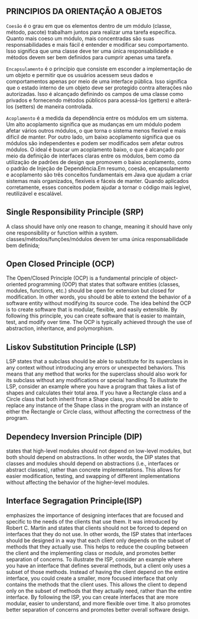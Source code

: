 ## PRINCIPIOS DA ORIENTAÇÃO A OBJETOS

`Coesão` é o grau em que os elementos dentro de um módulo (classe, método, pacote) trabalham juntos para realizar uma tarefa específica. 
Quanto mais coeso um módulo, mais concentradas são suas responsabilidades e mais fácil é entender e modificar seu comportamento.
Isso significa que uma classe deve ter uma única responsabilidade e métodos devem ser bem definidos para cumprir apenas uma tarefa.



`Encapsulamento` é o princípio que consiste em esconder a implementação de um objeto e permitir que os usuários acessem seus dados e comportamentos apenas por meio de uma interface pública. 
Isso significa que o estado interno de um objeto deve ser protegido contra alterações não autorizadas. Isso é alcançado definindo os campos de uma classe como privados e fornecendo métodos públicos 
para acessá-los (getters) e alterá-los (setters) de maneira controlada.



`Acoplamento` é a medida da dependência entre os módulos em um sistema. Um alto acoplamento significa que as mudanças em um módulo podem afetar vários outros módulos, 
o que torna o sistema menos flexível e mais difícil de manter. Por outro lado, um baixo acoplamento significa que os módulos são independentes e podem ser modificados 
sem afetar outros módulos. O ideal é buscar um acoplamento baixo, o que é alcançado por meio da definição de interfaces claras entre os módulos, bem como da utilização de padrões de design que 
promovem o baixo acoplamento, como o padrão de Injeção de Dependência.Em resumo, coesão, encapsulamento e acoplamento são três conceitos fundamentais em Java que ajudam a criar sistemas mais organizados, 
flexíveis e fáceis de manter. Quando aplicados corretamente, esses conceitos podem ajudar a tornar o código mais legível, reutilizável e escalável.

## Single Responsibility Principle (SRP)
A class should have only one reason to change, meaning it should have only one responsibility or function within a system.
classes/métodos/funções/módulos devem ter uma única responsabilidade bem definida;

## Open Closed Principle (OCP)
The Open/Closed Principle (OCP) is a fundamental principle of object-oriented programming (OOP) that states that software entities (classes, modules, functions, etc.) should be open for extension but closed for modification. In other words, you should be able to extend the behavior of a software entity without modifying its source code. The idea behind the OCP is to create software that is modular, flexible, and easily extensible. By following this principle, you can create software that 
is easier to maintain, test, and modify over time. The OCP is typically achieved through the use of abstraction, inheritance, and polymorphism.

## Liskov Substitution Principle (LSP)
LSP states that a subclass should be able to substitute for its superclass in any context without introducing any errors or unexpected behaviors. This means that any method that works for the superclass should also work for its subclass without any modifications or special handling.
To illustrate the LSP, consider an example where you have a program that takes a list of shapes and calculates their total area. If you have a Rectangle class and a Circle class that both inherit from a Shape class, you should be able to replace any instance of the Shape class in 
the program with an instance of either the Rectangle or Circle class, without affecting the correctness of the program.

## Dependecy Inversion Principle (DIP)
states that high-level modules should not depend on low-level modules, but both should depend on abstractions.
In other words, the DIP states that classes and modules should depend on abstractions (i.e., interfaces or abstract classes), rather than concrete implementations. 
This allows for easier modification, testing, and swapping of different implementations without affecting the behavior of the higher-level modules.

## Interface Segragation Principle(ISP)
emphasizes the importance of designing interfaces that are focused and specific to the needs of the clients that use them. It was introduced by Robert C. Martin and states that clients should not be forced to depend on interfaces that they do not use.
In other words, the ISP states that interfaces should be designed in a way that each client only depends on the subset of methods that they actually use. This helps to reduce the coupling between the client and the implementing class or module, and promotes better separation of concerns.
To illustrate the ISP, consider an example where you have an interface that defines several methods, but a client only uses a subset of those methods. Instead of having the client depend on the entire interface, you could create a smaller, more focused interface that only contains the methods that the client uses. This allows the client to depend only on the subset of methods that they actually need, rather than the entire interface.
By following the ISP, you can create interfaces that are more modular, easier to understand, and more flexible over time. It also promotes better separation of concerns and promotes better overall software design.

